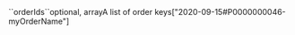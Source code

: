 <tr><td>``orderIds``</td><td>optional, array</td><td>A list of order keys</td><td>["2020-09-15#P0000000046-myOrderName"]</td><td></td></tr>
